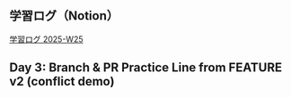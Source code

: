 ## 学習ログ（Notion）
[学習ログ 2025-W25](https://www.notion.so/2025-W25-2175f597ba6280fd893ae1d66d2f59f4?source=copy_link)
## Day 3: Branch & PR Practice	Line from FEATURE **v2** (conflict demo)
